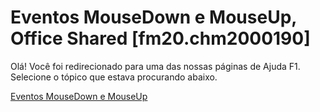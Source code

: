 
# Eventos MouseDown e MouseUp, Office Shared [fm20.chm2000190]

Olá! Você foi redirecionado para uma das nossas páginas de Ajuda F1. Selecione o tópico que estava procurando abaixo.

[Eventos MouseDown e MouseUp](http://msdn.microsoft.com/library/760c2492-4a33-8d17-eeef-e52da662d4c4%28Office.15%29.aspx)
